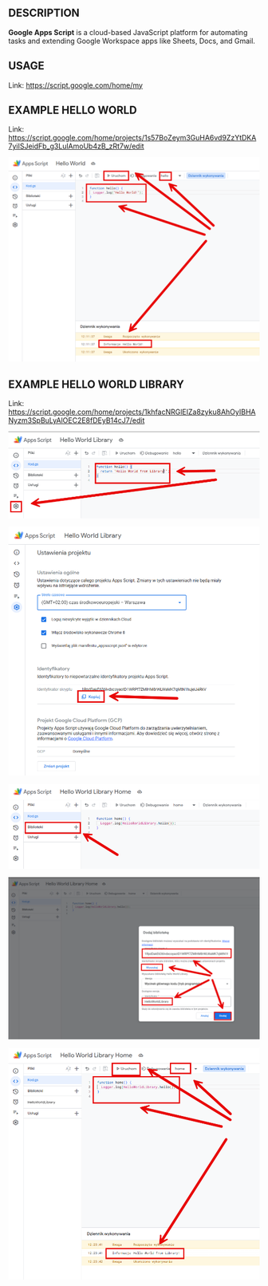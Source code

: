 DESCRIPTION
-----------

**Google Apps Script** is a cloud-based JavaScript platform for automating tasks and extending Google Workspace apps like Sheets, Docs, and Gmail.


USAGE
-----

Link: https://script.google.com/home/my


EXAMPLE HELLO WORLD
-------------------

Link: https://script.google.com/home/projects/1s57BoZeym3GuHA6vd9ZzYtDKA7yiISJeidFb_g3LulAmoUb4zB_zRt7w/edit

![My Image](readme-images/image-01.png)


EXAMPLE HELLO WORLD LIBRARY
---------------------------

Link: https://script.google.com/home/projects/1khfacNRGlEIZa8zyku8AhOyIBHANyzm3SpBuLyAlOEC2E8fDEyB14cJ7/edit

![My Image](readme-images/library-01.png)

![My Image](readme-images/library-02.png)

![My Image](readme-images/library-03.png)

![My Image](readme-images/library-04.png)

![My Image](readme-images/library-05.png)